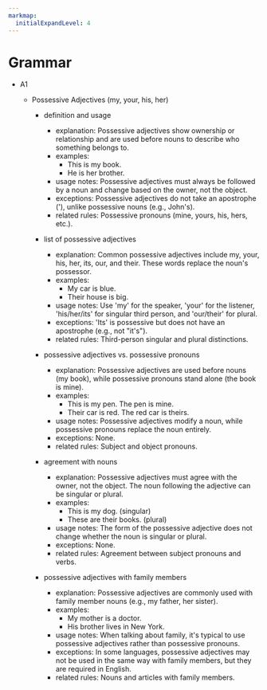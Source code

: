 ```yaml
---
markmap:
  initialExpandLevel: 4
---
```


# Grammar

- A1

  - Possessive Adjectives (my, your, his, her)

    - definition and usage

      - explanation: Possessive adjectives show ownership or relationship and are used before nouns to describe who something belongs to.
      - examples:
        - This is my book.
        - He is her brother.
      - usage notes: Possessive adjectives must always be followed by a noun and change based on the owner, not the object.
      - exceptions: Possessive adjectives do not take an apostrophe ('), unlike possessive nouns (e.g., John's).
      - related rules: Possessive pronouns (mine, yours, his, hers, etc.).

    - list of possessive adjectives

      - explanation: Common possessive adjectives include my, your, his, her, its, our, and their. These words replace the noun's possessor.
      - examples:
        - My car is blue.
        - Their house is big.
      - usage notes: Use 'my' for the speaker, 'your' for the listener, 'his/her/its' for singular third person, and 'our/their' for plural.
      - exceptions: 'Its' is possessive but does not have an apostrophe (e.g., not "it's").
      - related rules: Third-person singular and plural distinctions.

    - possessive adjectives vs. possessive pronouns

      - explanation: Possessive adjectives are used before nouns (my book), while possessive pronouns stand alone (the book is mine).
      - examples:
        - This is my pen. The pen is mine.
        - Their car is red. The red car is theirs.
      - usage notes: Possessive adjectives modify a noun, while possessive pronouns replace the noun entirely.
      - exceptions: None.
      - related rules: Subject and object pronouns.

    - agreement with nouns

      - explanation: Possessive adjectives must agree with the owner, not the object. The noun following the adjective can be singular or plural.
      - examples:
        - This is my dog. (singular)
        - These are their books. (plural)
      - usage notes: The form of the possessive adjective does not change whether the noun is singular or plural.
      - exceptions: None.
      - related rules: Agreement between subject pronouns and verbs.

    - possessive adjectives with family members
      - explanation: Possessive adjectives are commonly used with family member nouns (e.g., my father, her sister).
      - examples:
        - My mother is a doctor.
        - His brother lives in New York.
      - usage notes: When talking about family, it's typical to use possessive adjectives rather than possessive pronouns.
      - exceptions: In some languages, possessive adjectives may not be used in the same way with family members, but they are required in English.
      - related rules: Nouns and articles with family members.
